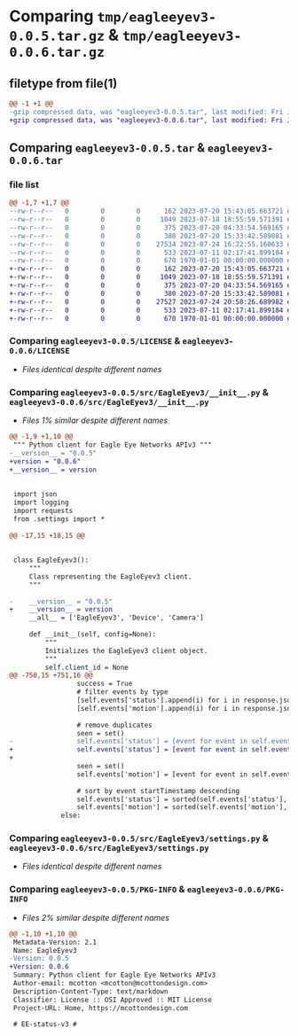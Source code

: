 # Comparing `tmp/eagleeyev3-0.0.5.tar.gz` & `tmp/eagleeyev3-0.0.6.tar.gz`

## filetype from file(1)

```diff
@@ -1 +1 @@
-gzip compressed data, was "eagleeyev3-0.0.5.tar", last modified: Fri Jan  1 00:00:00 2016, max compression
+gzip compressed data, was "eagleeyev3-0.0.6.tar", last modified: Fri Jan  1 00:00:00 2016, max compression
```

## Comparing `eagleeyev3-0.0.5.tar` & `eagleeyev3-0.0.6.tar`

### file list

```diff
@@ -1,7 +1,7 @@
--rw-r--r--   0        0        0      162 2023-07-20 15:43:05.663721 eagleeyev3-0.0.5/.gitignore
--rw-r--r--   0        0        0     1049 2023-07-18 18:55:59.571391 eagleeyev3-0.0.5/LICENSE
--rw-r--r--   0        0        0      375 2023-07-20 04:33:54.569165 eagleeyev3-0.0.5/README.md
--rw-r--r--   0        0        0      380 2023-07-20 15:33:42.589081 eagleeyev3-0.0.5/pyproject.toml
--rw-r--r--   0        0        0    27534 2023-07-24 16:22:55.160633 eagleeyev3-0.0.5/src/EagleEyev3/__init__.py
--rw-r--r--   0        0        0      533 2023-07-11 02:17:41.899184 eagleeyev3-0.0.5/src/EagleEyev3/settings.py
--rw-r--r--   0        0        0      670 1970-01-01 00:00:00.000000 eagleeyev3-0.0.5/PKG-INFO
+-rw-r--r--   0        0        0      162 2023-07-20 15:43:05.663721 eagleeyev3-0.0.6/.gitignore
+-rw-r--r--   0        0        0     1049 2023-07-18 18:55:59.571391 eagleeyev3-0.0.6/LICENSE
+-rw-r--r--   0        0        0      375 2023-07-20 04:33:54.569165 eagleeyev3-0.0.6/README.md
+-rw-r--r--   0        0        0      380 2023-07-20 15:33:42.589081 eagleeyev3-0.0.6/pyproject.toml
+-rw-r--r--   0        0        0    27527 2023-07-24 20:58:26.689982 eagleeyev3-0.0.6/src/EagleEyev3/__init__.py
+-rw-r--r--   0        0        0      533 2023-07-11 02:17:41.899184 eagleeyev3-0.0.6/src/EagleEyev3/settings.py
+-rw-r--r--   0        0        0      670 1970-01-01 00:00:00.000000 eagleeyev3-0.0.6/PKG-INFO
```

### Comparing `eagleeyev3-0.0.5/LICENSE` & `eagleeyev3-0.0.6/LICENSE`

 * *Files identical despite different names*

### Comparing `eagleeyev3-0.0.5/src/EagleEyev3/__init__.py` & `eagleeyev3-0.0.6/src/EagleEyev3/__init__.py`

 * *Files 1% similar despite different names*

```diff
@@ -1,9 +1,10 @@
 """ Python client for Eagle Eye Networks APIv3 """
-__version__ = "0.0.5"
+version = "0.0.6"
+__version__ = version
 
 
 import json
 import logging
 import requests
 from .settings import *
 
@@ -17,15 +18,15 @@
 
 
 class EagleEyev3():
     """
     Class representing the EagleEyev3 client.
     """
 
-    __version__ = "0.0.5"
+    __version__ = version
     __all__ = ['EagleEyev3', 'Device', 'Camera']
 
     def __init__(self, config=None):
         """
         Initializes the EagleEyev3 client object.
         """
         self.client_id = None
@@ -750,15 +751,16 @@
                 success = True
                 # filter events by type
                 [self.events['status'].append(i) for i in response.json()['results'] if i['type'] == 'een.deviceCloudStatusUpdateEvent.v1']
                 [self.events['motion'].append(i) for i in response.json()['results'] if i['type'] == 'een.motionDetectionEvent.v1']
 
                 # remove duplicates
                 seen = set()
-                self.events['status'] = [event for event in self.events['status'] if event['endTimestamp'] and event['id'] not in seen and not seen.add(event['id'])]
+                self.events['status'] = [event for event in self.events['status'] if event['id'] not in seen and not seen.add(event['id'])]
+
                 seen = set()
                 self.events['motion'] = [event for event in self.events['motion'] if event['id'] not in seen and not seen.add(event['id'])]
 
                 # sort by event startTimestamp descending
                 self.events['status'] = sorted(self.events['status'], key=lambda x: x['startTimestamp'], reverse=True)
                 self.events['motion'] = sorted(self.events['motion'], key=lambda x: x['startTimestamp'], reverse=True)
             else:
```

### Comparing `eagleeyev3-0.0.5/src/EagleEyev3/settings.py` & `eagleeyev3-0.0.6/src/EagleEyev3/settings.py`

 * *Files identical despite different names*

### Comparing `eagleeyev3-0.0.5/PKG-INFO` & `eagleeyev3-0.0.6/PKG-INFO`

 * *Files 2% similar despite different names*

```diff
@@ -1,10 +1,10 @@
 Metadata-Version: 2.1
 Name: EagleEyev3
-Version: 0.0.5
+Version: 0.0.6
 Summary: Python client for Eagle Eye Networks APIv3 
 Author-email: mcotton <mcotton@mcottondesign.com>
 Description-Content-Type: text/markdown
 Classifier: License :: OSI Approved :: MIT License
 Project-URL: Home, https://mcottondesign.com
 
 # EE-status-v3 #
```

